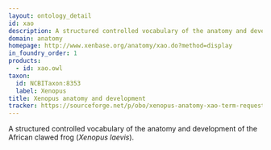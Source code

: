 ```yaml
---
layout: ontology_detail
id: xao
description: A structured controlled vocabulary of the anatomy and development of the African clawed frog (<i>Xenopus laevis</i>).
domain: anatomy
homepage: http://www.xenbase.org/anatomy/xao.do?method=display
in_foundry_order: 1
products: 
  - id: xao.owl
taxon: 
  id: NCBITaxon:8353
  label: Xenopus
title: Xenopus anatomy and development
tracker: https://sourceforge.net/p/obo/xenopus-anatomy-xao-term-requests/
---
```


A structured controlled vocabulary of the anatomy and development of the African clawed frog (<i>Xenopus laevis</i>).
